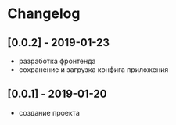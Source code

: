 # Changelog

## [0.0.2] - 2019-01-23

- разработка фронтенда
- сохранение и загрузка конфига приложения

## [0.0.1] - 2019-01-20

- создание проекта